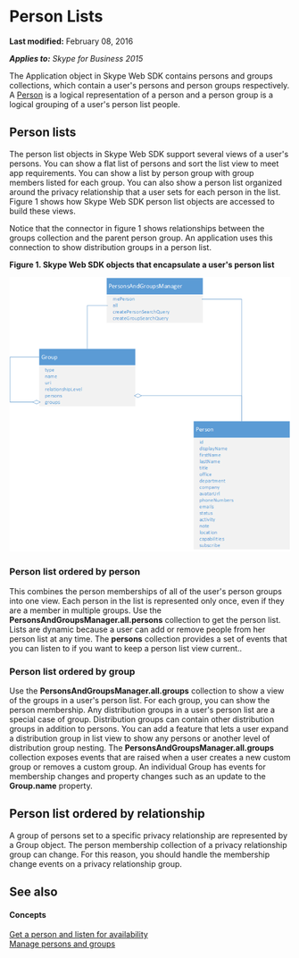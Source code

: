 
# Person Lists

 **Last modified:** February 08, 2016

 _**Applies to:** Skype for Business 2015_

The Application object in Skype Web SDK contains persons and groups collections, which contain a user's persons and person groups respectively. A [Person](https://ucwa.skype.com/reference/WebSDK/interfaces/_s4b_sdk_d_.jcafe.person.html) is a logical representation of a person and a person group is a logical grouping of a user's person list people.


## Person lists

The person list objects in Skype Web SDK support several views of a user's persons. You can show a flat list of persons and sort the list view to meet app requirements. You can show a list by person group with group members listed for each group. You can also show a person list organized around the privacy relationship that a user sets for each person in the list. Figure 1 shows how Skype Web SDK person list objects are accessed to build these views. 

Notice that the connector in figure 1 shows relationships between the groups collection and the parent person group. An application uses this connection to show distribution groups in a person list. 


**Figure 1. Skype Web SDK objects that encapsulate a user's person list**

![SkypeWebSDK_PersonListObjectmodel](images/1168c6b2-e49a-435c-9233-d5d1695ed605.png)
### Person list ordered by person

This combines the person memberships of all of the user's person groups into one view. Each person in the list is represented only once, even if they are a member in multiple groups. Use the  **PersonsAndGroupsManager.all.persons** collection to get the person list. Lists are dynamic because a user can add or remove people from her person list at any time. The **persons** collection provides a set of events that you can listen to if you want to keep a person list view current..


### Person list ordered by group

Use the  **PersonsAndGroupsManager.all.groups** collection to show a view of the groups in a user's person list. For each group, you can show the person membership. Any distribution groups in a user's person list are a special case of group. Distribution groups can contain other distribution groups in addition to persons. You can add a feature that lets a user expand a distribution group in list view to show any persons or another level of distribution group nesting. The **PersonsAndGroupsManager.all.groups** collection exposes events that are raised when a user creates a new custom group or removes a custom group. An individual Group has events for membership changes and property changes such as an update to the **Group.name** property.


## Person list ordered by relationship

A group of persons set to a specific privacy relationship are represented by a Group object. The person membership collection of a privacy relationship group can change. For this reason, you should handle the membership change events on a privacy relationship group. 


## See also


#### Concepts


[Get a person and listen for availability](ListenForAvailability.md)  
[Manage persons and groups](ManagePersonsAndGroups.md)
